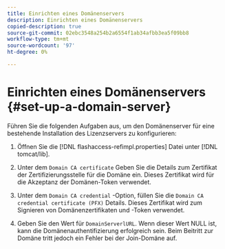 ```yaml
---
title: Einrichten eines Domänenservers
description: Einrichten eines Domänenservers
copied-description: true
source-git-commit: 02ebc3548a254b2a6554f1ab34afbb3ea5f09bb8
workflow-type: tm+mt
source-wordcount: '97'
ht-degree: 0%

---
```


# Einrichten eines Domänenservers {#set-up-a-domain-server}

Führen Sie die folgenden Aufgaben aus, um den Domänenserver für eine bestehende Installation des Lizenzservers zu konfigurieren:

1. Öffnen Sie die [!DNL flashaccess-refimpl.properties] Datei unter [!DNL tomcat/lib].

1. Unter dem `Domain CA certificate` Geben Sie die Details zum Zertifikat der Zertifizierungsstelle für die Domäne ein. Dieses Zertifikat wird für die Akzeptanz der Domänen-Token verwendet.
1. Unter dem `Domain CA credential` -Option, füllen Sie die `Domain CA credential certificate (PFX)` Details. Dieses Zertifikat wird zum Signieren von Domänenzertifikaten und -Token verwendet.

1. Geben Sie den Wert für `DomainServerlURL`. Wenn dieser Wert NULL ist, kann die Domänenauthentifizierung erfolgreich sein. Beim Beitritt zur Domäne tritt jedoch ein Fehler bei der Join-Domäne auf.

